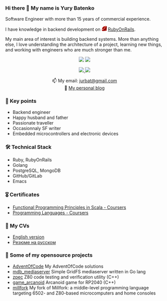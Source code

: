 ### Hi there 👋 My name is Yury Batenko

Software Engineer with more than 15 years of commercial experience.

I have knowledge in backend development on <img src="https://github.com/svenyurgensson/svenyurgensson/blob/main/ruby.png" width="16"> [RubyOnRails](https://rubyonrails.org/).

My main area of ​​interest is building backend systems. More than anything else, I love understanding the architecture of a project, learning new things, and working with engineers who are much stronger than me.

<p align='center'>
   <a href="https://github-readme-stats.vercel.app/api?username=svenyurgensson&show_icons=true&count_private=true"><img
           height=150
           src="https://github-readme-stats.vercel.app/api?username=svenyurgensson&show_icons=true&count_private=true"/></a>
   <img height=150 src="https://github-readme-stats.vercel.app/api/top-langs/?username=svenyurgensson&layout=compact"/>
</p>

<p align='center'>
   <a href="https://www.linkedin.com/in/ybatenko/">
       <img src="https://img.shields.io/badge/linkedin-%230077B5.svg?&style=for-the-badge&logo=linkedin&logoColor=white"/>
   </a>
   <a href="https://t.me/jurbat">
       <img src="https://img.shields.io/badge/Telegram-2CA5E0?style=for-the-badge&logo=telegram&logoColor=white"/>
   </a>
<p align='center'>
    📫 My email: <a href='mailto:jurbat@gmail.com'>jurbat@gmail.com</a><br/>
    📰 <a href="https://yury.batenko.ru/">My personal blog</a>
</p>

### 💬 Key points
*   Backend engineer
*   Happy husband and father
*   Passionate traveller
*   Occasionnaly SF writer
*   Embedded microcontrollers and electronic devices

### 🛠 Technical Stack
*   Ruby, RubyOnRails
*   Golang
*   PostgreSQL, MongoDB
*   GitHub/GitLab
*   Emacs

### 🎖️ Certificates
*   [Functional Programming Principles in Scala - Coursers](https://www.coursera.org/api/legacyCertificates.v1/spark/statementOfAccomplishment/970457~3041549/pdf)
*   [Programming Languages - Coursers](https://www.coursera.org/api/legacyCertificates.v1/spark/statementOfAccomplishment/973301~3041549/pdf)

### 📓 My CVs
*   [English version](https://github.com/svenyurgensson/svenyurgensson/blob/main/cvs/Yury%20Batenko%20CV.pdf)
*   [Резюме на русском](https://github.com/svenyurgensson/svenyurgensson/blob/main/cvs/%D0%91%D0%B0%D1%82%D0%B5%D0%BD%D0%BA%D0%BE%20%D0%AE%D1%80%D0%B8%D0%B9%20-%20backend%20engineer%20CV.pdf)

### 🚧 Some of my opensource projects

*   [AdventOfCode](https://github.com/svenyurgensson/adventofcode) My AdventOfCode solutions
*   [mdb_mediaserver](https://github.com/svenyurgensson/mdb_mediaserver) Simple GridFS mediaserver written in Go lang
*   [zpec](https://github.com/svenyurgensson/zspec) Z80 code testing and verification utility (C++)
*   [game_arcanoid](https://github.com/svenyurgensson/game_arcanoid) Arcanoid game for RP2040 (C++)
*   [millfork](https://github.com/svenyurgensson/millfork) My fork of Millfork: a middle-level programming language targeting 6502- and Z80-based microcomputers and home consoles


